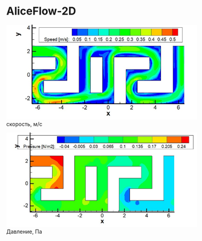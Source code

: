# AliceFlow-2D

![alt_text](https://github.com/kirill7785/AliceFlow-2D/blob/main/pic/Скорость%202021.jpg)
скорость, м/с

![alt_text](https://github.com/kirill7785/AliceFlow-2D/blob/main/pic/Давление%202021.jpg)
Давление, Па
